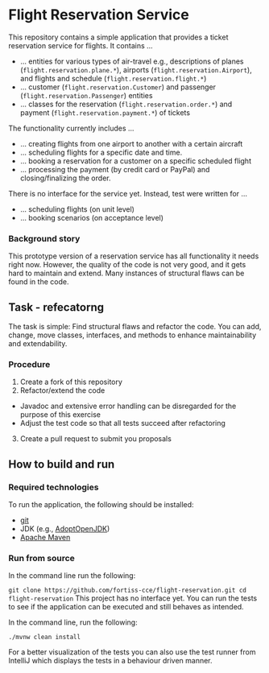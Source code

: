 # Flight Reservation Service

This repository contains a simple application that provides a ticket reservation service for flights.
It contains ...
  * ... entities for various types of air-travel e.g., 
    descriptions of planes (``flight.reservation.plane.*``), 
    airports (``flight.reservation.Airport``), and 
    flights and schedule (``flight.reservation.flight.*``)
  * ... customer (``flight.reservation.Customer``) and passenger (``flight.reservation.Passenger``) entities
  * ... classes for 
    the reservation (``flight.reservation.order.*``)
    and payment (``flight.reservation.payment.*``)
    of tickets
    
The functionality currently includes ...
  * ... creating flights from one airport to another with a certain aircraft 
  * ... scheduling flights for a specific date and time.
  * ... booking a reservation for a customer on a specific scheduled flight 
  * ... processing the payment (by credit card or PayPal) and closing/finalizing the order.

There is no interface for the service yet. Instead, test were written for ...
  * ... scheduling flights (on unit level)
  * ... booking scenarios (on acceptance level)

### Background story

This prototype version of a reservation service has all functionality it needs right now. 
However, the quality of the code is not very good, and it gets hard to maintain and extend. 
Many instances of structural flaws can be found in the code.


## Task - refecatorng

The task is simple: Find structural flaws and refactor the code.
You can add, change, move classes, interfaces, and methods
to enhance maintainability and extendability.

### Procedure

1. Create a fork of this repository
1. Refactor/extend the code
  * Javadoc and extensive error handling can be disregarded for the purpose of this exercise
  * Adjust the test code so that all tests succeed after refactoring
3. Create a pull request to submit you proposals

## How to build and run

### Required technologies
To run the application, the following should be installed:
* [git](https://git-scm.com/downloads)
* JDK (e.g., [AdoptOpenJDK](https://adoptopenjdk.net/))
* [Apache Maven](https://maven.apache.org/install.html)

### Run from source

In the command line run the following: 

``
git clone https://github.com/fortiss-cce/flight-reservation.git
cd flight-reservation
``
This project has no interface yet.
You can run the tests to see if the application can be executed and still behaves as intended.

In the command line, run the following:

``./mvnw clean install``

For a better visualization of the tests you can also use the test runner from IntelliJ 
which displays the tests in a behaviour driven manner.
